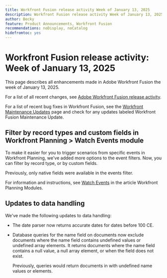 ```yaml
---
title: Workfront Fusion release activity Week of January 13, 2025
description: Workfront Fusion release activity Week of January 13, 2025
author: Becky
feature: Product Announcements, Workfront Fusion
recommendations: noDisplay, noCatalog
hidefromtoc: yes
---
```

# Workfront Fusion release activity: Week of January 13, 2025

This page describes all enhancements made in Adobe Workfront Fusion the week of January 13, 2025.

For a list of all recent changes, see [Adobe Workfront Fusion release activity](/help/workfront-fusion/fusion-product-releases/fusion-release-activity.md).

For a list of recent bug fixes in Workfront Fusion, see the [Workfront Maintenance Updates](https://experienceleague.adobe.com/en/docs/workfront-known-issues/releases/current-updates) page and check for any updates labeled Workfront Fusion Maintenance Update.

## Filter by record types and custom fields in Workfront Planning > Watch Events module

To make it easier for you to trigger scenarios from specific events in Workfront Planning, we've added more options to the event filters. Now, you can filter by record type, or by custom fields.

Previously, only native fields were available in the events filter.

For information and instructions, see [Watch Events](/help/workfront-fusion/references/apps-and-modules/adobe-connectors/workfront-planning-modules.md#watch-events) in the article Workfront Planning Modules.

## Updates to data handling

We've made the following updates to data handling:

* The date parser now returns accurate dates for dates before 100 CE. 
* Database queries for the name field on documents now exclude documents where the name field contains undefined values or undefined array elements. It returns documents where the name field contains a null value, a null array element, or when the field does not exist. 

   Previously, queries would return documents in with undefined name values or elements.

